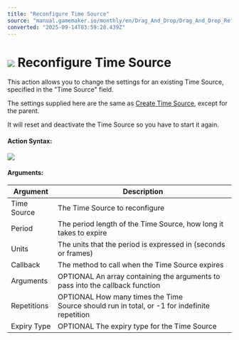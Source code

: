 ```yaml
---
title: "Reconfigure Time Source"
source: "manual.gamemaker.io/monthly/en/Drag_And_Drop/Drag_And_Drop_Reference/Time_Sources/Reconfigure_Time_Source.htm"
converted: "2025-09-14T03:59:28.439Z"
---
```


# ![](../../../assets/Images/Scripting_Reference/Drag_And_Drop/Reference/Time_Sources/Action_Icons/Reconfigure_Time_Source.png) Reconfigure Time Source

This action allows you to change the settings for an existing Time Source, specified in the "Time Source" field.

The settings supplied here are the same as [Create Time Source](Create_Time_Source.md), except for the parent.

It will reset and deactivate the Time Source so you have to start it again.

#### Action Syntax:

![](../../../assets/Images/Scripting_Reference/Drag_And_Drop/Reference/Time_Sources/Action_Syntax/Reconfig_TS.png)

#### Arguments:

| Argument | Description |
| --- | --- |
| Time Source | The Time Source to reconfigure |
| Period | The period length of the Time Source, how long it takes to expire |
| Units | The units that the period is expressed in (seconds or frames) |
| Callback | The method to call when the Time Source expires |
| Arguments | OPTIONAL An array containing the arguments to pass into the callback function |
| Repetitions | OPTIONAL How many times the Time Source should run in total, or -1 for indefinite repetition |
| Expiry Type | OPTIONAL The expiry type for the Time Source |